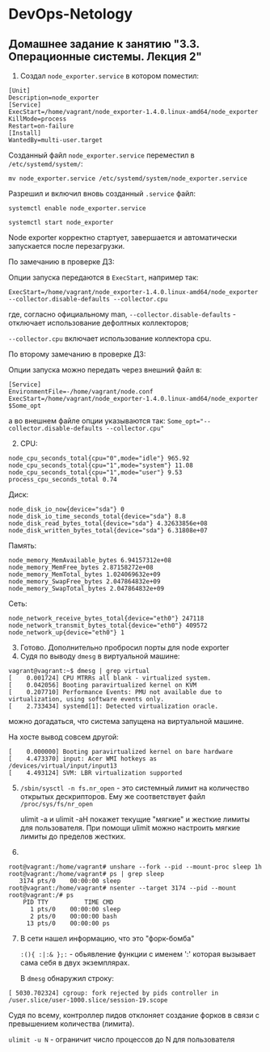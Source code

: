 # DevOps-Netology

## Домашнее задание к занятию "3.3. Операционные системы. Лекция 2"

1. Создал `node_exporter.service` в котором поместил:
```
[Unit]
Description=node_exporter
[Service]
ExecStart=/home/vagrant/node_exporter-1.4.0.linux-amd64/node_exporter
KillMode=process
Restart=on-failure
[Install]
WantedBy=multi-user.target
```

   Созданный файл `node_exporter.service` переместил в `/etc/systemd/system/`:

   `mv node_exporter.service /etc/systemd/system/node_exporter.service`

   Разрешил и включил вновь созданный `.service` файл:

   `systemctl enable node_exporter.service`

   `systemctl start node_exporter`
   
   Node exporter корректно стартует, завершается и автоматически запускается после перезагрузки.
   
   По замечанию в проверке ДЗ: 
   
   Опции запуска передаются в `ExecStart`, например так:
   
   `ExecStart=/home/vagrant/node_exporter-1.4.0.linux-amd64/node_exporter --collector.disable-defaults --collector.cpu`
   
   где, согласно официальному man, `--collector.disable-defaults` - отключает использование дефолтных коллекторов;
   
   `--collector.cpu` включает использование коллектора cpu.
   
   По второму замечанию в проверке ДЗ:
   
   Опции запуска можно передать через внешний файл в:
   
   ```
   [Service]
   EnvironmentFile=-/home/vagrant/node.conf
   ExecStart=/home/vagrant/node_exporter-1.4.0.linux-amd64/node_exporter $Some_opt
   ```
   а во внешнем файле опции указываются так:
   `Some_opt="--collector.disable-defaults --collector.cpu"`
   
2. CPU:
```
node_cpu_seconds_total{cpu="0",mode="idle"} 965.92
node_cpu_seconds_total{cpu="1",mode="system"} 11.08
node_cpu_seconds_total{cpu="1",mode="user"} 9.53
process_cpu_seconds_total 0.74
```
   Диск:
```
node_disk_io_now{device="sda"} 0
node_disk_io_time_seconds_total{device="sda"} 8.8
node_disk_read_bytes_total{device="sda"} 4.32633856e+08
node_disk_written_bytes_total{device="sda"} 6.31808e+07
```
   Память:
```
node_memory_MemAvailable_bytes 6.94157312e+08
node_memory_MemFree_bytes 2.87158272e+08
node_memory_MemTotal_bytes 1.024069632e+09
node_memory_SwapFree_bytes 2.047864832e+09
node_memory_SwapTotal_bytes 2.047864832e+09
```
   Сеть:
```
node_network_receive_bytes_total{device="eth0"} 247118
node_network_transmit_bytes_total{device="eth0"} 409572
node_network_up{device="eth0"} 1
```
3. Готово. Дополнительно пробросил порты для node exporter
4. Судя по выводу `dmesg` в виртуальной машине:
```
vagrant@vagrant:~$ dmesg | grep virtual
[    0.001724] CPU MTRRs all blank - virtualized system.
[    0.042056] Booting paravirtualized kernel on KVM
[    0.207710] Performance Events: PMU not available due to virtualization, using software events only.
[    2.733434] systemd[1]: Detected virtualization oracle.
```
   можно догадаться, что система запущена на виртуальной машине.

   На хосте вывод совсем другой:
```
[    0.000000] Booting paravirtualized kernel on bare hardware
[    4.473370] input: Acer WMI hotkeys as /devices/virtual/input/input13
[    4.493124] SVM: LBR virtualization supported
```
5. `/sbin/sysctl -n fs.nr_open` - это системный лимит на количество открытых дескрипторов. Ему же соответствует файл `/proc/sys/fs/nr_open`

   ulimit -a и ulimit -aH покажет текущие "мягкие" и жесткие лимиты для пользователя. При помощи ulimit можно настроить мягкие лимиты до пределов жестких.
6. 
```
root@vagrant:/home/vagrant# unshare --fork --pid --mount-proc sleep 1h
root@vagrant:/home/vagrant# ps | grep sleep
   3174 pts/0    00:00:00 sleep
root@vagrant:/home/vagrant# nsenter --target 3174 --pid --mount
root@vagrant:/# ps
    PID TTY          TIME CMD
      1 pts/0    00:00:00 sleep
      2 pts/0    00:00:00 bash
     13 pts/0    00:00:00 ps
```
7. В сети нашел информацию, что это "форк-бомба"

   `:(){ :|:& };:` - обьявление функции с именем ':' которая вызывает сама себя в двух экземплярах.

   В `dmesg` обнаружил строку:
```
[ 5030.702324] cgroup: fork rejected by pids controller in /user.slice/user-1000.slice/session-19.scope
```
   Судя по всему, контроллер пидов отклоняет создание форков в связи с превышением количества (лимита).

   `ulimit -u N` - ограничит число процессов до N для пользователя
